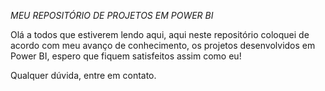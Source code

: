 *MEU REPOSITÓRIO DE PROJETOS EM POWER BI*

Olá a todos que estiverem lendo aqui, aqui neste repositório coloquei de acordo com meu avanço de conhecimento, 
os projetos desenvolvidos em Power BI, espero que fiquem satisfeitos assim como eu!

Qualquer dúvida, entre em contato.
